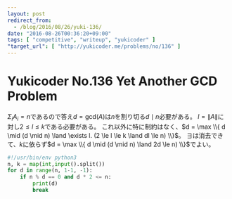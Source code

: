 ```yaml
---
layout: post
redirect_from:
  - /blog/2016/08/26/yuki-136/
date: "2016-08-26T00:36:20+09:00"
tags: [ "competitive", "writeup", "yukicoder" ]
"target_url": [ "http://yukicoder.me/problems/no/136" ]
---
```


# Yukicoder No.136 Yet Another GCD Problem

$\Sigma_i A_i = n$であるので答え$d = \mathrm{gcd}(A)$は$n$を割り切る$d \mid n$必要がある。
$l = \|A\|$に対し$2 \le l \le k$である必要がある。
これ以外に特に制約はなく、$d = \max \\{ d \mid (d \mid n) \land \exists l. (2 \le l \le k \land dl \le n) \\}$。
$\exists$は消去できて、$k$に依らず$d = \max \\{ d \mid (d \mid n) \land 2d \le n) \\}$でよい。

``` python
#!/usr/bin/env python3
n, k = map(int,input().split())
for d in range(n, 1-1, -1):
    if n % d == 0 and d * 2 <= n:
        print(d)
        break
```
